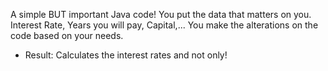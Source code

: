A simple BUT important Java code!
You put the data that matters on you. Interest Rate, Years you will pay, Capital,... You make the alterations on the code based on your needs.

- Result: Calculates the interest rates and not only!
